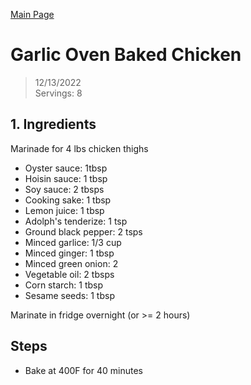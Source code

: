 [Main Page](https://yolanda-ht.github.io/YoloCookBlob/)

# Garlic Oven Baked Chicken
> 12/13/2022 <br>
> Servings: 8

## 1. Ingredients
Marinade for 4 lbs chicken thighs
- Oyster sauce: 1tbsp
- Hoisin sauce: 1 tbsp
- Soy sauce: 2 tbsps
- Cooking sake: 1 tbsp
- Lemon juice: 1 tbsp
- Adolph's tenderize: 1 tsp
- Ground black pepper: 2 tsps
- Minced garlice: 1/3 cup
- Minced ginger: 1 tbsp
- Minced green onion: 2
- Vegetable oil: 2 tbsps
- Corn starch: 1 tbsp
- Sesame seeds: 1 tbsp

Marinate in fridge overnight (or >= 2 hours)

## Steps
- Bake at 400F for 40 minutes
